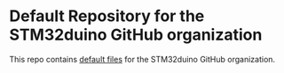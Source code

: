 # Default Repository for the STM32duino GitHub organization

This repo contains [default files](https://docs.github.com/en/github/building-a-strong-community/creating-a-default-community-health-file) for the STM32duino GitHub organization.